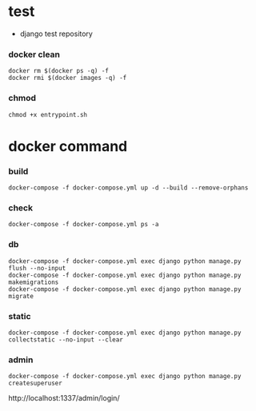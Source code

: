 # test
- django test repository


### docker clean
```
docker rm $(docker ps -q) -f
docker rmi $(docker images -q) -f
```

### chmod
```
chmod +x entrypoint.sh
```

# docker command

### build
```
docker-compose -f docker-compose.yml up -d --build --remove-orphans
```

### check
```
docker-compose -f docker-compose.yml ps -a
```

### db
```
docker-compose -f docker-compose.yml exec django python manage.py flush --no-input  
docker-compose -f docker-compose.yml exec django python manage.py makemigrations  
docker-compose -f docker-compose.yml exec django python manage.py migrate  
```

### static
```
docker-compose -f docker-compose.yml exec django python manage.py collectstatic --no-input --clear
```

### admin
```
docker-compose -f docker-compose.yml exec django python manage.py createsuperuser  
```
http://localhost:1337/admin/login/

